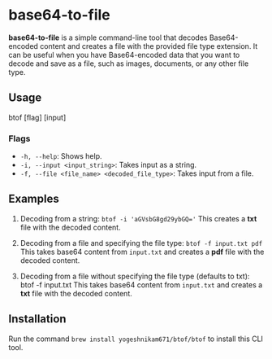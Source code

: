 # base64-to-file

**base64-to-file** is a simple command-line tool that decodes Base64-encoded content and creates a file with the provided file type extension. It can be useful when you have Base64-encoded data that you want to decode and save as a file, such as images, documents, or any other file type.

## Usage

btof [flag] [input]

### Flags

- `-h, --help`: Shows help.
- `-i, --input <input_string>`: Takes input as a string.
- `-f, --file <file_name> <decoded_file_type>`: Takes input from a file.

## Examples

1. Decoding from a string:  ```btof -i 'aGVsbG8gd29ybGQ='```
   This creates a **txt** file with the decoded content.

2. Decoding from a file and specifying the file type: ```btof -f input.txt pdf```
   This takes base64 content from `input.txt` and creates a **pdf** file with the decoded content.

3. Decoding from a file without specifying the file type (defaults to txt): btof -f input.txt
   This takes base64 content from `input.txt` and creates a **txt** file with the decoded content.

## Installation

Run the command `brew install yogeshnikam671/btof/btof` to install this CLI tool.
